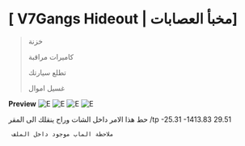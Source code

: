# [ V7Gangs Hideout | مخبأ العصابات]
> خزنة
> 
> كاميرات مراقبة
> 
> تطلع سيارتك
> 
> غسيل اموال

**Preview**
  ![E](https://media.discordapp.net/attachments/1073579428061397042/1148336600649056277/image.png?width=899&height=676)
  ![E](https://media.discordapp.net/attachments/1073579428061397042/1148336601131397160/image.png?width=776&height=676)
  ![E](https://media.discordapp.net/attachments/1073579428061397042/1148336601504682086/image.png?width=530&height=675)
  ![E](https://media.discordapp.net/attachments/1073579428061397042/1148336601844424826/image.png?width=760&height=676)

حط هذا الامر داخل الشات وراح ينقلك الى المقر
/tp -25.31 -1413.83 29.51

` ملاحظة الماب موجود داخل الملف`
